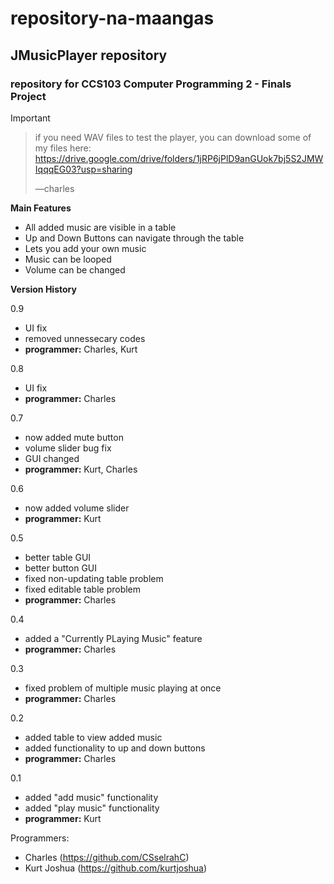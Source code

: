 # repository-na-maangas
## JMusicPlayer repository
### repository for **CCS103 Computer Programming 2** - Finals Project

> [!IMPORTANT]
> > if you need WAV files to test the player, you can download some of my files here:
> > https://drive.google.com/drive/folders/1jRP6jPlD9anGUok7bj5S2JMWIqqqEG03?usp=sharing
> > 
> > —charles


**Main Features**
- All added music are visible in a table
- Up and Down Buttons can navigate through the table
- Lets you add your own music
- Music can be looped
- Volume can be changed


**Version History**

0.9
- UI fix
- removed unnessecary codes
- **programmer:** Charles, Kurt

0.8
- UI fix
- **programmer:** Charles

0.7
- now added mute button
- volume slider bug fix
- GUI changed
- **programmer:** Kurt, Charles

0.6
- now added volume slider
- **programmer:** Kurt

0.5
- better table GUI
- better button GUI
- fixed non-updating table problem
- fixed editable table problem
- **programmer:** Charles

0.4
- added a "Currently PLaying Music" feature
- **programmer:** Charles

0.3
- fixed problem of multiple music playing at once
- **programmer:** Charles

0.2
- added table to view added music
- added functionality to up and down buttons
- **programmer:** Charles

0.1
- added "add music" functionality
- added "play music" functionality
- **programmer:** Kurt



Programmers:
- Charles (https://github.com/CSselrahC)
- Kurt Joshua (https://github.com/kurtjoshua)
